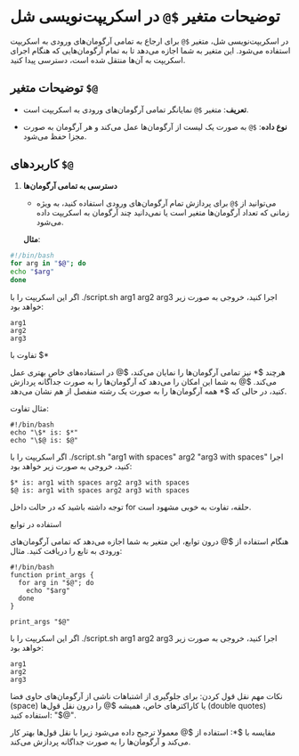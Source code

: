 # توضیحات متغیر `$@` در اسکریپت‌نویسی شل

در اسکریپت‌نویسی شل، متغیر `$@` برای ارجاع به تمامی آرگومان‌های ورودی به اسکریپت استفاده می‌شود. این متغیر به شما اجازه می‌دهد تا به تمام آرگومان‌هایی که هنگام اجرای اسکریپت به آن‌ها منتقل شده است، دسترسی پیدا کنید.

## توضیحات متغیر `$@`

- **تعریف**: متغیر `$@` نمایانگر تمامی آرگومان‌های ورودی به اسکریپت است.

- **نوع داده**: `$@` به صورت یک لیست از آرگومان‌ها عمل می‌کند و هر آرگومان به صورت مجزا حفظ می‌شود.

## کاربردهای `$@`

1. **دسترسی به تمامی آرگومان‌ها**
   - می‌توانید از `$@` برای پردازش تمام آرگومان‌های ورودی استفاده کنید، به ویژه زمانی که تعداد آرگومان‌ها متغیر است یا نمی‌دانید چند آرگومان به اسکریپت داده می‌شود.

   **مثال**:

```bash
#!/bin/bash
for arg in "$@"; do
echo "$arg"
done
`````

اگر این اسکریپت را با ./script.sh arg1 arg2 arg3 اجرا کنید، خروجی به صورت زیر خواهد بود:


`````
arg1
arg2
arg3
`````
 تفاوت با $*

هرچند $* نیز تمامی آرگومان‌ها را نمایان می‌کند، $@ در استفاده‌های خاص بهتری عمل می‌کند. $@ به شما این امکان را می‌دهد که آرگومان‌ها را به صورت جداگانه پردازش کنید، در حالی که $* همه آرگومان‌ها را به صورت یک رشته منفصل از هم نشان می‌دهد.


مثال تفاوت:
`````
#!/bin/bash
echo "\$* is: $*"
echo "\$@ is: $@"
`````

اگر اسکریپت را با ./script.sh "arg1 with spaces" arg2 "arg3 with spaces" اجرا کنید، خروجی به صورت زیر خواهد بود:

```
$* is: arg1 with spaces arg2 arg3 with spaces
$@ is: arg1 with spaces arg2 arg3 with spaces
```
توجه داشته باشید که در حالت داخل for حلقه، تفاوت به خوبی مشهود است.

استفاده در توابع

هنگام استفاده از $@ درون توابع، این متغیر به شما اجازه می‌دهد که تمامی آرگومان‌های ورودی به تابع را دریافت کنید.
مثال:


```
#!/bin/bash
function print_args {
  for arg in "$@"; do
    echo "$arg"
  done
}

print_args "$@"
```
اگر این اسکریپت را با ./script.sh arg1 arg2 arg3 اجرا کنید، خروجی به صورت زیر خواهد بود:


```
arg1
arg2
arg3
```
نکات مهم
نقل قول کردن: برای جلوگیری از اشتباهات ناشی از آرگومان‌های حاوی فضا (space) یا کاراکترهای خاص، همیشه $@ را درون نقل قول‌ها (double quotes) استفاده کنید: "$@".

مقایسه با $*: استفاده از $@ معمولا ترجیح داده می‌شود زیرا با نقل قول‌ها بهتر کار می‌کند و آرگومان‌ها را به صورت جداگانه پردازش می‌کند.


